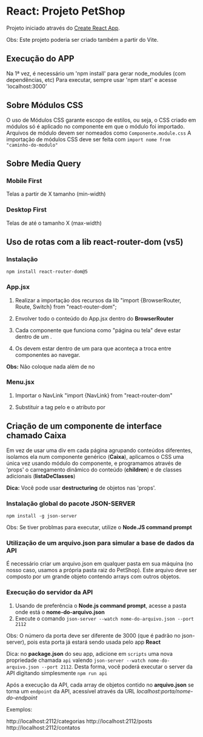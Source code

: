 # React: Projeto PetShop

Projeto iniciado através do [Create React App](https://github.com/facebook/create-react-app).

Obs: Este projeto poderia ser criado também a partir do Vite.

## Execução do APP

Na 1ª vez, é necessário um 'npm install' para gerar node_modules (com dependências, etc)
Para executar, sempre usar 'npm start' e acesse 'localhost:3000'

## Sobre Módulos CSS

O uso de Módulos CSS garante escopo de estilos, ou seja, o CSS criado em módulos só é aplicado no componente em que o módulo foi importado.
Arquivos de módulo devem ser nomeados como `Componente.module.css`
A importação de módulos CSS deve ser feita com `import nome from "caminho-do-modulo"`

## Sobre Media Query

### Mobile First

Telas a partir de X tamanho (min-width)

### Desktop First

Telas de até o tamanho X (max-width)

## Uso de rotas com a lib react-router-dom (vs5)

### Instalação

`npm install react-router-dom@5`

### App.jsx

1. Realizar a importação dos recursos da lib
   "import {BrowserRouter, Route, Switch} from "react-router-dom";

2. Envolver todo o conteúdo do App.jsx dentro do **BrowserRouter**

3. Cada componente que funciona como "página ou tela" deve estar dentro de um <Route>.

4. Os <Route> devem estar dentro de um <Switch> para que aconteça a troca entre componentes ao navegar.

**Obs:** Não coloque nada além de <Route> no <Switch>

### Menu.jsx

1. Importar o NavLink
   "import {NavLink} from "react-router-dom"

2. Substituir a tag <a> pelo <NavLink> e o atributo <href> por <to>

## Criação de um componente de interface chamado Caixa

Em vez de usar uma div em cada página agrupando conteúdos diferentes, isolamos ela num componente genérico (**Caixa**), aplicamos o CSS uma única vez usando módulo do componente, e programamos através de 'props' o carregamento dinâmico do conteúdo (**children**) e de classes adicionais (**listaDeClasses**)

**Dica:** Você pode usar **destructuring** de objetos nas 'props'.

### Instalação global do pacote JSON-SERVER

`npm install -g json-server`

Obs: Se tiver problmas para executar, utilize o **Node.JS command prompt**

### Utilização de um arquivo.json para simular a base de dados da API

É necessário criar um arquivo.json em qualquer pasta em sua máquina (no nosso caso, usamos a própria pasta raiz do PetShop). Este arquivo deve ser composto por um grande objeto contendo arrays com outros objetos.

### Execução do servidor da API

1. Usando de preferência o **Node.js command prompt**, acesse a pasta onde está o **nome-do-arquivo.json**
2. Execute o comando `json-server --watch nome-do-arquivo.json --port 2112`

Obs: O número da porta deve ser diferente de 3000 (que é padrão no json-server), pois esta porta já estará sendo usada pelo app **React**

Dica: no **package.json** do seu app, adicione em `scripts` uma nova propriedade chamada `api` valendo `json-server --watch nome-do-arquivo.json --port 2112`. Desta forma, você poderá executar o server da API digitando simplesmente `npm run api`

Após a execução da API, cada array de objetos contido no **arquivo.json** se torna um `endpoint` da API, acessível através da URL _localhost:porta/nome-do-endpoint_

Exemplos:

http://localhost:2112/categorias
http://localhost:2112/posts
http://localhost:2112/contatos
